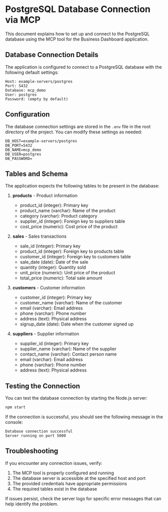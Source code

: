 # PostgreSQL Database Connection via MCP

This document explains how to set up and connect to the PostgreSQL database using the MCP tool for the Business Dashboard application.

## Database Connection Details

The application is configured to connect to a PostgreSQL database with the following default settings:

```
Host: example-servers/postgres
Port: 5432
Database: mcp_demo
User: postgres
Password: (empty by default)
```

## Configuration

The database connection settings are stored in the `.env` file in the root directory of the project. You can modify these settings as needed:

```
DB_HOST=example-servers/postgres
DB_PORT=5432
DB_NAME=mcp_demo
DB_USER=postgres
DB_PASSWORD=
```

## Tables and Schema

The application expects the following tables to be present in the database:

1. **products** - Product information
   - product_id (integer): Primary key
   - product_name (varchar): Name of the product
   - category (varchar): Product category
   - supplier_id (integer): Foreign key to suppliers table
   - cost_price (numeric): Cost price of the product

2. **sales** - Sales transactions
   - sale_id (integer): Primary key
   - product_id (integer): Foreign key to products table
   - customer_id (integer): Foreign key to customers table
   - sale_date (date): Date of the sale
   - quantity (integer): Quantity sold
   - unit_price (numeric): Unit price of the product
   - total_price (numeric): Total sale amount

3. **customers** - Customer information
   - customer_id (integer): Primary key
   - customer_name (varchar): Name of the customer
   - email (varchar): Email address
   - phone (varchar): Phone number
   - address (text): Physical address
   - signup_date (date): Date when the customer signed up

4. **suppliers** - Supplier information
   - supplier_id (integer): Primary key
   - supplier_name (varchar): Name of the supplier
   - contact_name (varchar): Contact person name
   - email (varchar): Email address
   - phone (varchar): Phone number
   - address (text): Physical address

## Testing the Connection

You can test the database connection by starting the Node.js server:

```bash
npm start
```

If the connection is successful, you should see the following message in the console:

```
Database connection successful
Server running on port 5000
```

## Troubleshooting

If you encounter any connection issues, verify:

1. The MCP tool is properly configured and running
2. The database server is accessible at the specified host and port
3. The provided credentials have appropriate permissions
4. The required tables exist in the database

If issues persist, check the server logs for specific error messages that can help identify the problem.
